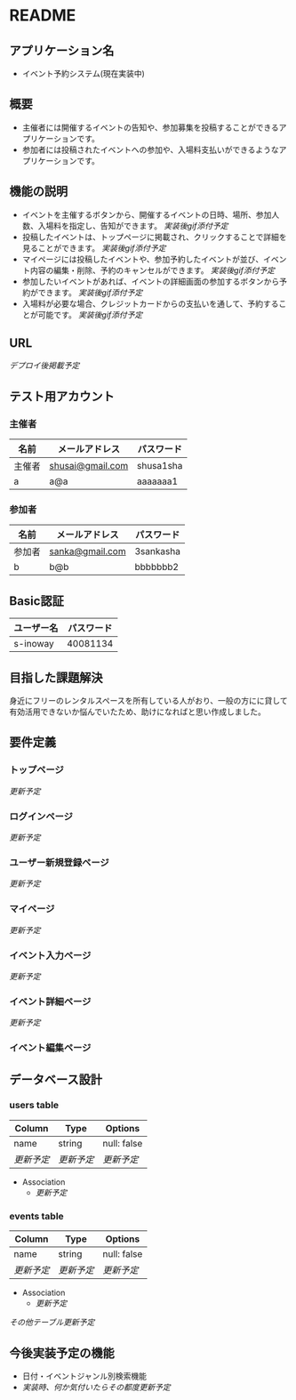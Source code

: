 # README

## アプリケーション名
* イベント予約システム(現在実装中)

## 概要
* 主催者には開催するイベントの告知や、参加募集を投稿することができるアプリケーションです。
* 参加者には投稿されたイベントへの参加や、入場料支払いができるようなアプリケーションです。

## 機能の説明
* イベントを主催するボタンから、開催するイベントの日時、場所、参加人数、入場料を指定し、告知ができます。
*実装後gif添付予定*
* 投稿したイベントは、トップページに掲載され、クリックすることで詳細を見ることができます。
*実装後gif添付予定*
* マイページには投稿したイベントや、参加予約したイベントが並び、イベント内容の編集・削除、予約のキャンセルができます。
*実装後gif添付予定*
* 参加したいイベントがあれば、イベントの詳細画面の参加するボタンから予約ができます。
*実装後gif添付予定*
* 入場料が必要な場合、クレジットカードからの支払いを通して、予約することが可能です。
*実装後gif添付予定*

## URL
*デプロイ後掲載予定*

## テスト用アカウント
### 主催者
| 名前   | メールアドレス   | パスワード |
| ------ | ---------------- | ---------- |
| 主催者 | shusai@gmail.com | shusa1sha  |
| a      | a@a              | aaaaaaa1   |
### 参加者
| 名前   | メールアドレス  | パスワード |
| ------ | --------------- | ---------- |
| 参加者 | sanka@gmail.com | 3sankasha  |
| b      | b@b             | bbbbbbb2   |

## Basic認証
| ユーザー名 | パスワード |
| ---------- | ---------- |
| s-inoway   | 40081134   |

## 目指した課題解決
身近にフリーのレンタルスペースを所有している人がおり、一般の方にに貸して有効活用できないか悩んでいたため、助けになればと思い作成しました。

## 要件定義
### トップページ
*更新予定*
### ログインページ
*更新予定*
### ユーザー新規登録ページ
*更新予定*
### マイページ
*更新予定*
### イベント入力ページ
*更新予定*
### イベント詳細ページ
*更新予定*
### イベント編集ページ

## データベース設計
### users table
| Column | Type   | Options     |
| ------ | ------ | ----------- |
| name   | string | null: false |
| *更新予定* | *更新予定* | *更新予定* |
* Association
  - *更新予定*

### events table
| Column | Type   | Options     |
| ------ | ------ | ----------- |
| name   | string | null: false |
| *更新予定* | *更新予定* | *更新予定* |
* Association
  - *更新予定*

*その他テーブル更新予定*


## 今後実装予定の機能
* 日付・イベントジャンル別検索機能
* *実装時、何か気付いたらその都度更新予定*
